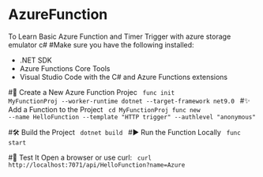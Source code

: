 # AzureFunction
To Learn Basic Azure Function and Timer Trigger with azure storage emulator c#
#Make sure you have the following installed:
- .NET SDK
- Azure Functions Core Tools
- Visual Studio Code with the C# and Azure Functions extensions

#🚀 Create a New Azure Function Projec
<code>
func init MyFunctionProj --worker-runtime dotnet --target-framework net9.0
</code>
#✨ Add a Function to the Project
<code>
cd MyFunctionProj
func new --name HelloFunction --template "HTTP trigger" --authlevel "anonymous"
</code>

#🛠️ Build the Project
<code>
dotnet build
</code>
#▶️ Run the Function Locally
<code>
func start
</code>

#🧪 Test It
Open a browser or use curl:
<code>
curl http://localhost:7071/api/HelloFunction?name=Azure
</code>
